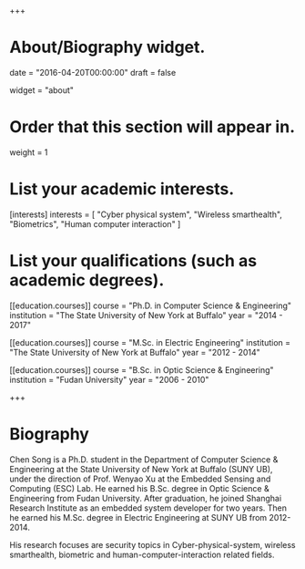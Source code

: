 +++
# About/Biography widget.

date = "2016-04-20T00:00:00"
draft = false

widget = "about"

# Order that this section will appear in.
weight = 1

# List your academic interests.
[interests]
  interests = [
    "Cyber physical system",
    "Wireless smarthealth",
    "Biometrics",
    "Human computer interaction"
  ]

# List your qualifications (such as academic degrees).
[[education.courses]]
  course = "Ph.D. in Computer Science & Engineering"
  institution = "The State University of New York at Buffalo"
  year = "2014 - 2017"

[[education.courses]]
  course = "M.Sc. in Electric Engineering"
  institution = "The State University of New York at Buffalo"
  year = "2012 - 2014"

[[education.courses]]
  course = "B.Sc. in Optic Science & Engineering"
  institution = "Fudan University"
  year = "2006 - 2010"
 
+++

# Biography

Chen Song is a Ph.D. student in the Department of Computer Science & Engineering at the State University of New York at Buffalo (SUNY UB), under the direction of Prof. Wenyao Xu at the Embedded Sensing and Computing (ESC) Lab. He earned his B.Sc. degree in Optic Science & Engineering from Fudan University. After graduation, he joined Shanghai Research Institute as an embedded system developer for two years. Then he earned his M.Sc. degree in Electric Engineering at SUNY UB from 2012-2014.

His research focuses are security topics in Cyber-physical-system, wireless smarthealth, biometric and human-computer-interaction related fields.


